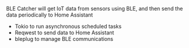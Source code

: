 BLE Catcher will get IoT data from sensors using BLE, and then send the data periodically to Home Assistant

- Tokio to run asynchronous scheduled tasks
- Reqwest to send data to Home Assistant
- bleplug to manage BLE communications
